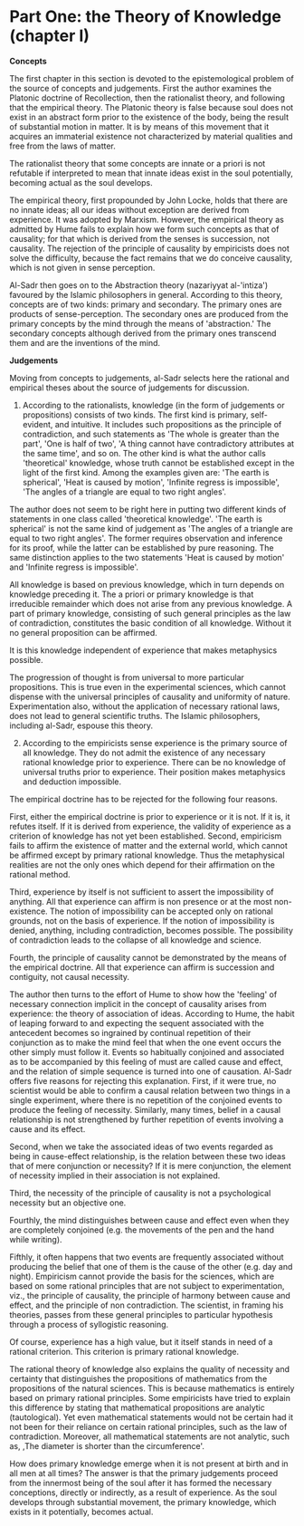 Part One: the Theory of Knowledge (chapter I)
=============================================

**Concepts**

The first chapter in this section is devoted to the epistemological
problem of the source of concepts and judgements. First the author
examines the Platonic doctrine of Recollection, then the rationalist
theory, and following that the empirical theory. The Platonic theory is
false because soul does not exist in an abstract form prior to the
existence of the body, being the result of substantial motion in matter.
It is by means of this movement that it acquires an immaterial existence
not characterized by material qualities and free from the laws of
matter.

The rationalist theory that some concepts are innate or a priori is not
refutable if interpreted to mean that innate ideas exist in the soul
potentially, becoming actual as the soul develops.

The empirical theory, first propounded by John Locke, holds that there
are no innate ideas; all our ideas without exception are derived from
experience. It was adopted by Marxism. However, the empirical theory as
admitted by Hume fails to explain how we form such concepts as that of
causality; for that which is derived from the senses is succession, not
causality. The rejection of the principle of causality by empiricists
does not solve the difficulty, because the fact remains that we do
conceive causality, which is not given in sense perception.

Al-Sadr then goes on to the Abstraction theory (nazariyyat al-'intiza')
favoured by the Islamic philosophers in general. According to this
theory, concepts are of two kinds: primary and secondary. The primary
ones are products of sense-perception. The secondary ones are produced
from the primary concepts by the mind through the means of
'abstraction.' The secondary concepts although derived from the primary
ones transcend them and are the inventions of the mind.

**Judgements**

Moving from concepts to judgements, al-Sadr selects here the rational
and empirical theses about the source of judgements for discussion.

1. According to the rationalists, knowledge (in the form of judgements
or propositions) consists of two kinds. The first kind is primary,
self-evident, and intuitive. It includes such propositions as the
principle of contradiction, and such statements as 'The whole is greater
than the part', 'One is half of two', 'A thing cannot have contradictory
attributes at the same time', and so on. The other kind is what the
author calls 'theoretical' knowledge, whose truth cannot be established
except in the light of the first kind. Among the examples given are:
'The earth is spherical', 'Heat is caused by motion', 'Infinite regress
is impossible', 'The angles of a triangle are equal to two right
angles'.

The author does not seem to be right here in putting two different
kinds of statements in one class called 'theoretical knowledge'. 'The
earth is spherical' is not the same kind of judgement as 'The angles of
a triangle are equal to two right angles'. The former requires
observation and inference for its proof, while the latter can be
established by pure reasoning. The same distinction applies to the two
statements 'Heat is caused by motion' and 'Infinite regress is
impossible'.

All knowledge is based on previous knowledge, which in turn depends on
knowledge preceding it. The a priori or primary knowledge is that
irreducible remainder which does not arise from any previous knowledge.
A part of primary knowledge, consisting of such general principles as
the law of contradiction, constitutes the basic condition of all
knowledge. Without it no general proposition can be affirmed.

It is this knowledge independent of experience that makes metaphysics
possible.

The progression of thought is from universal to more particular
propositions. This is true even in the experimental sciences, which
cannot dispense with the universal principles of causality and
uniformity of nature. Experimentation also, without the application of
necessary rational laws, does not lead to general scientific truths. The
Islamic philosophers, including al-Sadr, espouse this theory.

2. According to the empiricists sense experience is the primary source
of all knowledge. They do not admit the existence of any necessary
rational knowledge prior to experience. There can be no knowledge of
universal truths prior to experience. Their position makes metaphysics
and deduction impossible.

The empirical doctrine has to be rejected for the following four
reasons.

First, either the empirical doctrine is prior to experience or it is
not. If it is, it refutes itself. If it is derived from experience, the
validity of experience as a criterion of knowledge has not yet been
established. Second, empiricism fails to affirm the existence of matter
and the external world, which cannot be affirmed except by primary
rational knowledge. Thus the metaphysical realities are not the only
ones which depend for their affirmation on the rational method.

Third, experience by itself is not sufficient to assert the
impossibility of anything. All that experience can affirm is non
presence or at the most non-existence. The notion of impossibility can
be accepted only on rational grounds, not on the basis of experience. If
the notion of impossibility is denied, anything, including
contradiction, becomes possible. The possibility of contradiction leads
to the collapse of all knowledge and science.

Fourth, the principle of causality cannot be demonstrated by the means
of the empirical doctrine. All that experience can affirm is succession
and contiguity, not causal necessity.

The author then turns to the effort of Hume to show how the 'feeling'
of necessary connection implicit in the concept of causality arises from
experience: the theory of association of ideas. According to Hume, the
habit of leaping forward to and expecting the sequent associated with
the antecedent becomes so ingrained by continual repetition of their
conjunction as to make the mind feel that when the one event occurs the
other simply must follow it. Events so habitually conjoined and
associated as to be accompanied by this feeling of must are called cause
and effect, and the relation of simple sequence is turned into one of
causation. Al-Sadr offers five reasons for rejecting this explanation.
First, if it were true, no scientist would be able to confirm a causal
relation between two things in a single experiment, where there is no
repetition of the conjoined events to produce the feeling of necessity.
Similarly, many times, belief in a causal relationship is not
strengthened by further repetition of events involving a cause and its
effect.

Second, when we take the associated ideas of two events regarded as
being in cause-effect relationship, is the relation between these two
ideas that of mere conjunction or necessity? If it is mere conjunction,
the element of necessity implied in their association is not
explained.

Third, the necessity of the principle of causality is not a
psychological necessity but an objective one.

Fourthly, the mind distinguishes between cause and effect even when
they are completely conjoined (e.g. the movements of the pen and the
hand while writing).

Fifthly, it often happens that two events are frequently associated
without producing the belief that one of them is the cause of the other
(e.g. day and night). Empiricism cannot provide the basis for the
sciences, which are based on some rational principles that are not
subject to experimentation, viz., the principle of causality, the
principle of harmony between cause and effect, and the principle of non
contradiction. The scientist, in framing his theories, passes from these
general principles to particular hypothesis through a process of
syllogistic reasoning.

Of course, experience has a high value, but it itself stands in need of
a rational criterion. This criterion is primary rational knowledge.

The rational theory of knowledge also explains the quality of necessity
and certainty that distinguishes the propositions of mathematics from
the propositions of the natural sciences. This is because mathematics is
entirely based on primary rational principles. Some empiricists have
tried to explain this difference by stating that mathematical
propositions are analytic (tautological). Yet even mathematical
statements would not be certain had it not been for their reliance on
certain rational principles, such as the law of contradiction. Moreover,
all mathematical statements are not analytic, such as, ,The diameter is
shorter than the circumference'.

How does primary knowledge emerge when it is not present at birth and
in all men at all times? The answer is that the primary judgements
proceed from the innermost being of the soul after it has formed the
necessary conceptions, directly or indirectly, as a result of
experience. As the soul develops through substantial movement, the
primary knowledge, which exists in it potentially, becomes actual.


